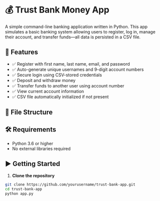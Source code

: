 # 💰 Trust Bank Money App

A simple command-line banking application written in Python. This app simulates a basic banking system allowing users to register, log in, manage their account, and transfer funds—all data is persisted in a CSV file.

## 🚀 Features

- ✅ Register with first name, last name, email, and password
- ✅ Auto-generate unique usernames and 9-digit account numbers
- ✅ Secure login using CSV-stored credentials
- ✅ Deposit and withdraw money
- ✅ Transfer funds to another user using account number
- ✅ View current account information
- ✅ CSV file automatically initialized if not present

## 📂 File Structure


## 🛠 Requirements

- Python 3.6 or higher
- No external libraries required

## ▶️ Getting Started

1. **Clone the repository**

```bash
git clone https://github.com/yourusername/trust-bank-app.git
cd trust-bank-app
python app.py
